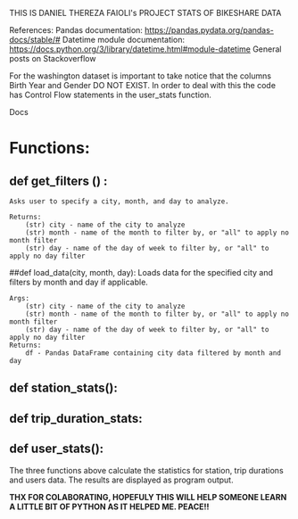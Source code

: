 THIS IS DANIEL THEREZA FAIOLI's PROJECT
STATS OF BIKESHARE DATA

References:
Pandas documentation: https://pandas.pydata.org/pandas-docs/stable/#
Datetime module documentation: https://docs.python.org/3/library/datetime.html#module-datetime
General posts on Stackoverflow

For the washington dataset is important to take notice that the columns Birth Year and Gender DO NOT EXIST.
In order to deal with this the code has Control Flow statements in the user_stats function.

Docs

# Functions:

## def get_filters () :
    Asks user to specify a city, month, and day to analyze.

    Returns:
        (str) city - name of the city to analyze
        (str) month - name of the month to filter by, or "all" to apply no month filter
        (str) day - name of the day of week to filter by, or "all" to apply no day filter


##def load_data(city, month, day):
    Loads data for the specified city and filters by month and day if applicable.

    Args:
        (str) city - name of the city to analyze
        (str) month - name of the month to filter by, or "all" to apply no month filter
        (str) day - name of the day of week to filter by, or "all" to apply no day filter
    Returns:
        df - Pandas DataFrame containing city data filtered by month and day

## def station_stats():
## def trip_duration_stats:
## def user_stats():

The three functions above calculate the statistics for station, trip durations and users data. The results are displayed as program output. 

**THX FOR COLABORATING, HOPEFULY THIS WILL HELP SOMEONE LEARN A LITTLE BIT OF PYTHON AS IT HELPED ME.
PEACE!!**